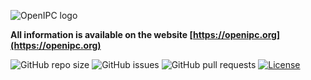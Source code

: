 
![OpenIPC logo](https://openipc.org/img/logo_openipc.png "OpenIPC logo")

**All information is available on the website [https://openipc.org](https://openipc.org)**

![GitHub repo size](https://img.shields.io/github/repo-size/OpenIPC/openipc.github.io)
![GitHub issues](https://img.shields.io/github/issues/OpenIPC/openipc.github.io)
![GitHub pull requests](https://img.shields.io/github/issues-pr/OpenIPC/openipc.github.io)
[![License](https://img.shields.io/github/license/OpenIPC/openipc.github.io)](https://opensource.org/licenses/MIT)
